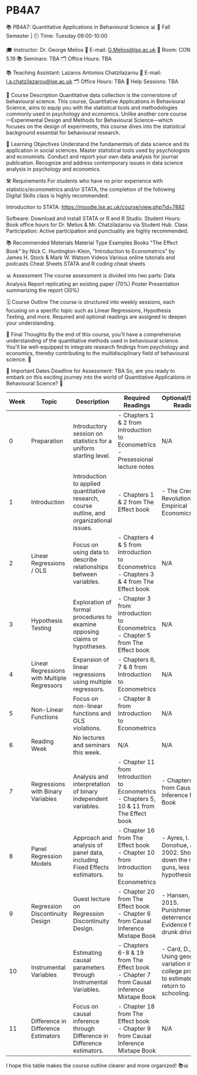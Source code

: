 # PB4A7
📚 PB4A7: Quantitative Applications in Behavioural Science 📊
📅 Fall Semester | 🕘 Time: Tuesday 09:00-10:00

🎓 Instructor: Dr. George Melios
📧 E-mail: G.Melios@lse.ac.uk
🏢 Room: CON 5.19
📚 Seminars: TBA
🗂 Office Hours: TBA

📚 Teaching Assistant: Lazaros Antonios Chatzilazarou
📧 E-mail: l.a.chatzilazarou@lse.ac.uk
🗂 Office Hours: TBA
🤝 Help Sessions: TBA

📝 Course Description
Quantitative data collection is the cornerstone of behavioural science. This course, Quantitative Applications in Behavioural Science, aims to equip you with the statistical tools and methodologies commonly used in psychology and economics. Unlike another core course—Experimental Design and Methods for Behavioural Science—which focuses on the design of experiments, this course dives into the statistical background essential for behavioural research.

🎯 Learning Objectives
Understand the fundamentals of data science and its application in social sciences.
Master statistical tools used by psychologists and economists.
Conduct and report your own data analysis for journal publication.
Recognize and address contemporary issues in data science analysis in psychology and economics.

🛠️ Requirements
For students who have no prior experience with statistics/econometrics and/or STATA, the completion of the following Digital Skills class is highly recommended: 

Introduction to STATA: https://moodle.lse.ac.uk/course/view.php?id=7882 

Software: Download and install STATA or R and R Studio.
Student Hours: Book office hours for Dr. Melios & Mr. Chatzilazarou via Student Hub.
Class Participation: Active participation and punctuality are highly recommended.

📚 Recommended Materials
Material Type	Examples
Books	"The Effect Book" by Nick C. Huntington-Klein, "Introduction to Econometrics" by James H. Stock & Mark W. Watson
Videos	Various online tutorials and podcasts
Cheat Sheets	STATA and R coding cheat sheets

📊 Assessment
The course assessment is divided into two parts:
Data Analysis Report replicating an existing paper (70%)
Poster Presentation summarizing the report (30%)

🗓️ Course Outline
The course is structured into weekly sessions, each focusing on a specific topic such as Linear Regressions, Hypothesis Testing, and more. Required and optional readings are assigned to deepen your understanding.

🌟 Final Thoughts
By the end of this course, you'll have a comprehensive understanding of the quantitative methods used in behavioural science. You'll be well-equipped to integrate research findings from psychology and economics, thereby contributing to the multidisciplinary field of behavioural science. 🎉

📅 Important Dates
Deadline for Assessment: TBA
So, are you ready to embark on this exciting journey into the world of Quantitative Applications in Behavioural Science? 🚀




| Week | Topic                                        | Description                                                                 | Required Readings                                                                                     | Optional/Seminar Readings                                                                                     |
|------|----------------------------------------------|-----------------------------------------------------------------------------|--------------------------------------------------------------------------------------------------------|----------------------------------------------------------------------------------------------------------------|
| 0    | Preparation                                  | Introductory session on statistics for a uniform starting level.             | - Chapters 1 & 2 from Introduction to Econometrics<br>- Presessional lecture notes                    | N/A                                                                                                            |
| 1    | Introduction                                 | Introduction to applied quantitative research, course outline, and organizational issues. | - Chapters 1 & 2 from The Effect book                                                                   | - The Credibility Revolution in Empirical Economics                                                            |
| 2    | Linear Regressions / OLS                     | Focus on using data to describe relationships between variables.             | - Chapters 4 & 5 from Introduction to Econometrics<br>- Chapters 3 & 4 from The Effect book           | N/A                                                                                                            |
| 3    | Hypothesis Testing                           | Exploration of formal procedures to examine opposing claims or hypotheses.   | - Chapter 3 from Introduction to Econometrics<br>- Chapter 5 from The Effect book                      | N/A                                                                                                            |
| 4    | Linear Regressions with Multiple Regressors  | Expansion of linear regressions using multiple regressors.                   | - Chapters 6, 7 & 8 from Introduction to Econometrics                                                   | N/A                                                                                                            |
| 5    | Non-Linear Functions                         | Focus on non-linear functions and OLS violations.                            | - Chapter 8 from Introduction to Econometrics                                                           | N/A                                                                                                            |
| 6    | Reading Week                                 | No lectures and seminars this week.                                          | N/A                                                                                                    | N/A                                                                                                            |
| 7    | Regressions with Binary Variables            | Analysis and interpretation of binary independent variables.                 | - Chapter 11 from Introduction to Econometrics<br>- Chapters 5, 10 & 11 from The Effect book           | - Chapters 1 & 4 from Causal Inference Mixtape Book                                                            |
| 8    | Panel Regression Models                      | Approach and analysis of panel data, including Fixed Effects estimators.     | - Chapter 16 from The Effect book<br>- Chapter 10 from Introduction to Econometrics                    | - Ayres, I. and Donohue, J.J., 2002. Shooting down the more guns, less crime hypothesis.                      |
| 9    | Regression Discontinuity Design              | Guest lecture on Regression Discontinuity Design.                            | - Chapter 20 from The Effect book<br>- Chapter 6 from Causal Inference Mixtape Book                     | - Hansen, B., 2015. Punishment and deterrence: Evidence from drunk driving.                                    |
| 10   | Instrumental Variables                       | Estimating causal parameters through Instrumental Variables.                 | - Chapters 6-8 & 19 from The Effect book<br>- Chapter 7 from Causal Inference Mixtape Book             | - Card, D., 1993. Using geographic variation in college proximity to estimate the return to schooling.        |
| 11   | Difference in Difference Estimators          | Focus on causal inference through Difference in Difference estimators.        | - Chapter 18 from The Effect book<br>- Chapter 9 from Causal Inference Mixtape Book                     | N/A                                                                                                            |

I hope this table makes the course outline clearer and more organized! 📚📊
